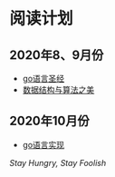 # 阅读计划
## 2020年8、9月份
- [go语言圣经](https://books.studygolang.com/gopl-zh/)
- [数据结构与算法之美](https://time.geekbang.org/column/intro/126?utm_source=pinpaizhuanqu&utm_medium=geektime&utm_campaign=guanwang&utm_term=guanwang&utm_content=0511)
## 2020年10月份
- [go语言实现]()

*Stay Hungry, Stay Foolish*
